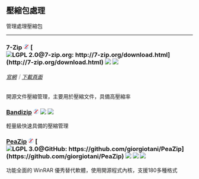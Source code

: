 ## 壓縮包處理

管理處理壓縮包

---

### 7-Zip ![](../assets/free.png) [![](../assets/open-source-icon.png "LGPL 2.0@7-zip.org: http://7-zip.org/download.html")](http://7-zip.org/download.html) ![](../assets/earth-globe.png) ![](../assets/usb.png)

###### [官網](http://7-zip.org/)｜[下載頁面](http://7-zip.org/download.html)

開源文件壓縮管理，主要用於壓縮文件，具備高壓縮率

### [Bandizip](http://www.bandisoft.com/bandizip/) ![](../assets/free.png) ![](../assets/earth-globe.png) ![](../assets/usb.png)

輕量級快速具備的壓縮管理

### [PeaZip](http://www.peazip.org/) ![](../assets/free.png) [![](../assets/open-source-icon.png "LGPL 3.0@GitHub: https://github.com/giorgiotani/PeaZip")](https://github.com/giorgiotani/PeaZip) ![](../assets/earth-globe.png) ![](../assets/usb.png) ![](../assets/multi_platform.png)

功能全面的 WinRAR 優秀替代軟體，使用開源程式內核，支援180多種格式
